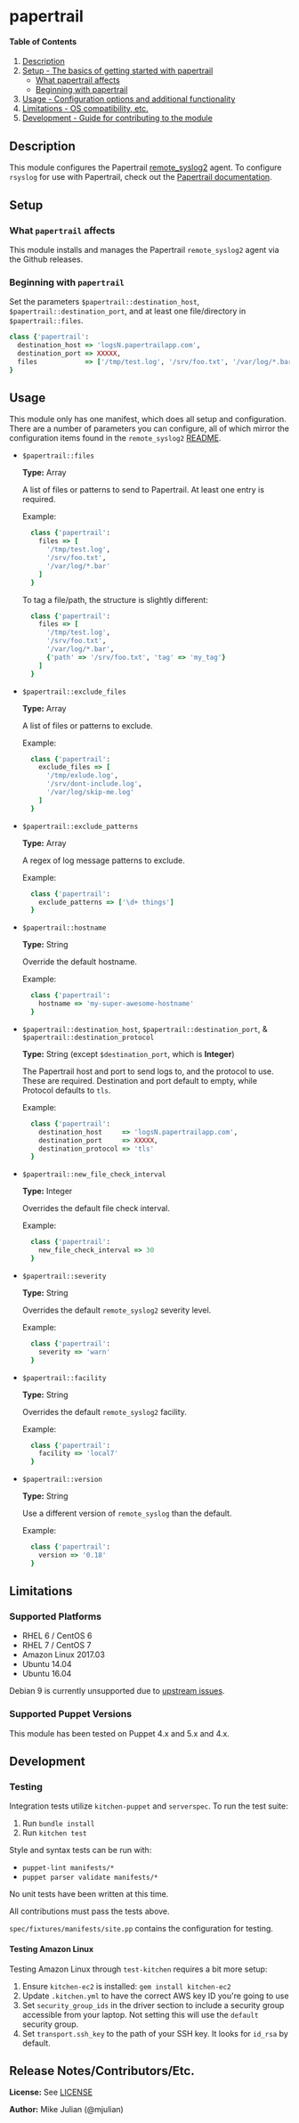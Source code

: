 # papertrail

#### Table of Contents

1. [Description](#description)
2. [Setup - The basics of getting started with papertrail](#setup)
    * [What papertrail affects](#what-papertrail-affects)
    * [Beginning with papertrail](#beginning-with-papertrail)
3. [Usage - Configuration options and additional functionality](#usage)
4. [Limitations - OS compatibility, etc.](#limitations)
5. [Development - Guide for contributing to the module](#development)

## Description

This module configures the Papertrail [remote_syslog2](https://github.com/papertrail/remote_syslog2) agent. To configure `rsyslog` for use with Papertrail, check out the [Papertrail documentation](http://help.papertrailapp.com/kb/configuration/configuring-remote-syslog-from-unixlinux-and-bsdos-x/).

## Setup

### What `papertrail` affects

This module installs and manages the Papertrail `remote_syslog2` agent via the Github releases.

### Beginning with `papertrail`

Set the parameters `$papertrail::destination_host`, `$papertrail::destination_port`, and at least one file/directory in `$papertrail::files`.

```ruby
class {'papertrail':
  destination_host => 'logsN.papertrailapp.com',
  destination_port => XXXXX,
  files            => ['/tmp/test.log', '/srv/foo.txt', '/var/log/*.bar']
}
```

## Usage

This module only has one manifest, which does all setup and configuration. There are a number of parameters you can configure, all of which mirror the configuration items found in the `remote_syslog2` [README](https://github.com/papertrail/remote_syslog2#configuration).

- `$papertrail::files`

  **Type:** Array

  A list of files or patterns to send to Papertrail. At least one entry is required.

  Example:
  ```ruby
    class {'papertrail':
      files => [
        '/tmp/test.log',
        '/srv/foo.txt',
        '/var/log/*.bar'
      ]
    }
  ```

  To tag a file/path, the structure is slightly different:
  ```ruby
    class {'papertrail':
      files => [
        '/tmp/test.log',
        '/srv/foo.txt',
        '/var/log/*.bar',
        {'path' => '/srv/foo.txt', 'tag' => 'my_tag'}
      ]
    }
   ```

- `$papertrail::exclude_files`

  **Type:** Array

  A list of files or patterns to exclude.

  Example:
  ```ruby
    class {'papertrail':
      exclude_files => [
        '/tmp/exlude.log',
        '/srv/dont-include.log',
        '/var/log/skip-me.log'
      ]
    }
  ```

- `$papertrail::exclude_patterns`

  **Type:** Array

  A regex of log message patterns to exclude.

  Example:
  ```ruby
    class {'papertrail':
      exclude_patterns => ['\d+ things']
    }
  ```
- `$papertrail::hostname`

  **Type:** String

  Override the default hostname.

  Example:
  ```ruby
    class {'papertrail':
      hostname => 'my-super-awesome-hostname'
    }
  ```

- `$papertrail::destination_host`, `$papertrail::destination_port`, & `$papertrail::destination_protocol`

  **Type:** String (except `$destination_port`, which is **Integer**)

  The Papertrail host and port to send logs to, and the protocol to use. These are required. Destination and port default to empty, while Protocol defaults to `tls`.

  Example:
  ```ruby
    class {'papertrail':
      destination_host     => 'logsN.papertrailapp.com',
      destination_port     => XXXXX,
      destination_protocol => 'tls'
    }
  ```

- `$papertrail::new_file_check_interval`

  **Type:** Integer

  Overrides the default file check interval.

  Example:
  ```ruby
    class {'papertrail':
      new_file_check_interval => 30
    }
  ```

- `$papertrail::severity`

  **Type:** String

  Overrides the default `remote_syslog2` severity level.

  Example:
  ```ruby
    class {'papertrail':
      severity => 'warn'
    }
  ```

- `$papertrail::facility`

  **Type:** String

  Overrides the default `remote_syslog2` facility.

  Example:
  ```ruby
    class {'papertrail':
      facility => 'local7'
    }
  ```

- `$papertrail::version`

  **Type:** String

  Use a different version of `remote_syslog` than the default.

  Example:
  ```ruby
    class {'papertrail':
      version => '0.18'
    }
  ```


## Limitations

### Supported Platforms

* RHEL 6 / CentOS 6
* RHEL 7 / CentOS 7
* Amazon Linux 2017.03
* Ubuntu 14.04
* Ubuntu 16.04

Debian 9 is currently unsupported due to [upstream issues](https://tickets.puppetlabs.com/browse/PA-1079).

### Supported Puppet Versions

This module has been tested on Puppet 4.x and 5.x and 4.x.

## Development

### Testing

Integration tests utilize `kitchen-puppet` and `serverspec`. To run the test suite:

1. Run `bundle install`
2. Run `kitchen test`

Style and syntax tests can be run with:

* `puppet-lint manifests/*`
* `puppet parser validate manifests/*`

No unit tests have been written at this time.

All contributions must pass the tests above.

`spec/fixtures/manifests/site.pp` contains the configuration for testing.

#### Testing Amazon Linux

Testing Amazon Linux through `test-kitchen` requires a bit more setup:

1. Ensure `kitchen-ec2` is installed: `gem install kitchen-ec2`
2. Update `.kitchen.yml` to have the correct AWS key ID you're going to use
3. Set `security_group_ids` in the driver section to include a security group accessible from your laptop. Not setting this will use the `default`    security group.
4. Set `transport.ssh_key` to the path of your SSH key. It looks for `id_rsa` by default.

## Release Notes/Contributors/Etc.

**License:** See [LICENSE](LICENSE.md)

**Author:** Mike Julian (@mjulian)
